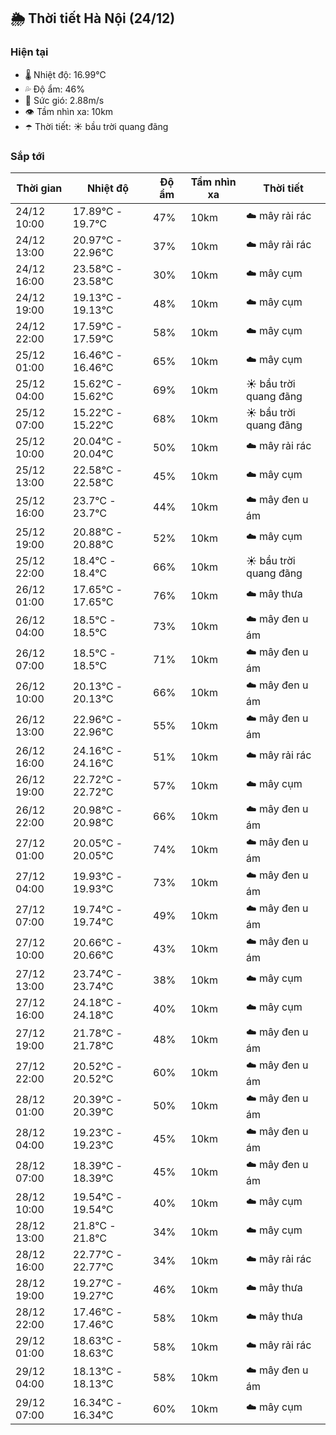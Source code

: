 ## 🌦️ Thời tiết Hà Nội (24/12)

### Hiện tại

- 🌡️ Nhiệt độ: 16.99℃
- 💦 Độ ẩm: 46%
- 💨 Sức gió: 2.88m/s
- 👁️ Tầm nhìn xa: 10km
- ☂️ Thời tiết: ☀️ bầu trời quang đãng

### Sắp tới

| Thời gian | Nhiệt độ | Độ ẩm | Tầm nhìn xa | Thời tiết |
| --- | --- | --- | --- | --- |
| 24/12 10:00 | 17.89℃ - 19.7℃ | 47% | 10km | ☁️ mây rải rác |
| 24/12 13:00 | 20.97℃ - 22.96℃ | 37% | 10km | ☁️ mây rải rác |
| 24/12 16:00 | 23.58℃ - 23.58℃ | 30% | 10km | ☁️ mây cụm |
| 24/12 19:00 | 19.13℃ - 19.13℃ | 48% | 10km | ☁️ mây cụm |
| 24/12 22:00 | 17.59℃ - 17.59℃ | 58% | 10km | ☁️ mây cụm |
| 25/12 01:00 | 16.46℃ - 16.46℃ | 65% | 10km | ☁️ mây cụm |
| 25/12 04:00 | 15.62℃ - 15.62℃ | 69% | 10km | ☀️ bầu trời quang đãng |
| 25/12 07:00 | 15.22℃ - 15.22℃ | 68% | 10km | ☀️ bầu trời quang đãng |
| 25/12 10:00 | 20.04℃ - 20.04℃ | 50% | 10km | ☁️ mây rải rác |
| 25/12 13:00 | 22.58℃ - 22.58℃ | 45% | 10km | ☁️ mây cụm |
| 25/12 16:00 | 23.7℃ - 23.7℃ | 44% | 10km | ☁️ mây đen u ám |
| 25/12 19:00 | 20.88℃ - 20.88℃ | 52% | 10km | ☁️ mây cụm |
| 25/12 22:00 | 18.4℃ - 18.4℃ | 66% | 10km | ☀️ bầu trời quang đãng |
| 26/12 01:00 | 17.65℃ - 17.65℃ | 76% | 10km | ☁️ mây thưa |
| 26/12 04:00 | 18.5℃ - 18.5℃ | 73% | 10km | ☁️ mây đen u ám |
| 26/12 07:00 | 18.5℃ - 18.5℃ | 71% | 10km | ☁️ mây đen u ám |
| 26/12 10:00 | 20.13℃ - 20.13℃ | 66% | 10km | ☁️ mây đen u ám |
| 26/12 13:00 | 22.96℃ - 22.96℃ | 55% | 10km | ☁️ mây đen u ám |
| 26/12 16:00 | 24.16℃ - 24.16℃ | 51% | 10km | ☁️ mây rải rác |
| 26/12 19:00 | 22.72℃ - 22.72℃ | 57% | 10km | ☁️ mây cụm |
| 26/12 22:00 | 20.98℃ - 20.98℃ | 66% | 10km | ☁️ mây đen u ám |
| 27/12 01:00 | 20.05℃ - 20.05℃ | 74% | 10km | ☁️ mây đen u ám |
| 27/12 04:00 | 19.93℃ - 19.93℃ | 73% | 10km | ☁️ mây đen u ám |
| 27/12 07:00 | 19.74℃ - 19.74℃ | 49% | 10km | ☁️ mây đen u ám |
| 27/12 10:00 | 20.66℃ - 20.66℃ | 43% | 10km | ☁️ mây đen u ám |
| 27/12 13:00 | 23.74℃ - 23.74℃ | 38% | 10km | ☁️ mây cụm |
| 27/12 16:00 | 24.18℃ - 24.18℃ | 40% | 10km | ☁️ mây cụm |
| 27/12 19:00 | 21.78℃ - 21.78℃ | 48% | 10km | ☁️ mây đen u ám |
| 27/12 22:00 | 20.52℃ - 20.52℃ | 60% | 10km | ☁️ mây đen u ám |
| 28/12 01:00 | 20.39℃ - 20.39℃ | 50% | 10km | ☁️ mây đen u ám |
| 28/12 04:00 | 19.23℃ - 19.23℃ | 45% | 10km | ☁️ mây đen u ám |
| 28/12 07:00 | 18.39℃ - 18.39℃ | 45% | 10km | ☁️ mây đen u ám |
| 28/12 10:00 | 19.54℃ - 19.54℃ | 40% | 10km | ☁️ mây cụm |
| 28/12 13:00 | 21.8℃ - 21.8℃ | 34% | 10km | ☁️ mây cụm |
| 28/12 16:00 | 22.77℃ - 22.77℃ | 34% | 10km | ☁️ mây rải rác |
| 28/12 19:00 | 19.27℃ - 19.27℃ | 46% | 10km | ☁️ mây thưa |
| 28/12 22:00 | 17.46℃ - 17.46℃ | 58% | 10km | ☁️ mây thưa |
| 29/12 01:00 | 18.63℃ - 18.63℃ | 58% | 10km | ☁️ mây rải rác |
| 29/12 04:00 | 18.13℃ - 18.13℃ | 58% | 10km | ☁️ mây đen u ám |
| 29/12 07:00 | 16.34℃ - 16.34℃ | 60% | 10km | ☁️ mây cụm |
